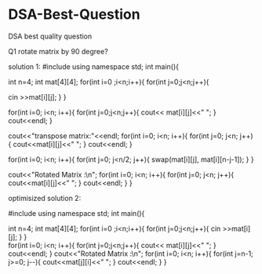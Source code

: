# DSA-Best-Question
DSA best quality question


Q1 rotate matrix by 90 degree?

solution 1:
#include<iostream>
using namespace std;
int main(){

   int n=4;
   int mat[4][4];
  for(int i=0 ;i<n;i++){
      for(int j=0;j<n;j++){
      
   cin >>mat[i][j];
      }
  }
   
  for(int i=0; i<n; i++){
      for(int j=0;j<n;j++){
          cout<< mat[i][j]<<" ";
          }
          cout<<endl;
          }
 
  cout<<"transpose matrix:"<<endl;
    for(int i=0; i<n; i++){
     for(int j=0; j<n; j++){
       cout<<mat[i][j]<<" ";
    }     cout<<endl; }


   for(int i=0; i<n; i++){
     for(int j=0; j<n/2; j++){
        swap(mat[i][j], mat[i][n-j-1]);
     }
   }

 
   cout<<"Rotated Matrix :\n";
   for(int i=0; i<n; i++){
     for(int j=0; j<n; j++){
       cout<<mat[i][j]<<" ";
     }
     cout<<endl;
   }
}

optimisized solution 2:

#include<iostream>
using namespace std;
int main(){

   int n=4;
   int mat[4][4];
  for(int i=0 ;i<n;i++){
      for(int j=0;j<n;j++){
           cin >>mat[i][j];
      }
  }  
  for(int i=0; i<n; i++){
      for(int j=0;j<n;j++){
          cout<< mat[i][j]<<" ";
          }
          cout<<endl;
  } 
   cout<<"Rotated Matrix :\n";
   for(int i=0; i<n; i++){
     for(int j=n-1; j>=0; j--){
       cout<<mat[j][i]<<" ";
     }
     cout<<endl;
   }
}

